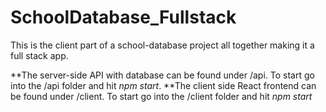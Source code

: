 # SchoolDatabase_Fullstack

This is the client part of a school-database project all together making it a full stack app. 

**The server-side API with database can be found under /api. To start go into the /api folder and hit *npm start*. 
**The client side React frontend can be found under /client. To start go into the /client folder and hit *npm start*

